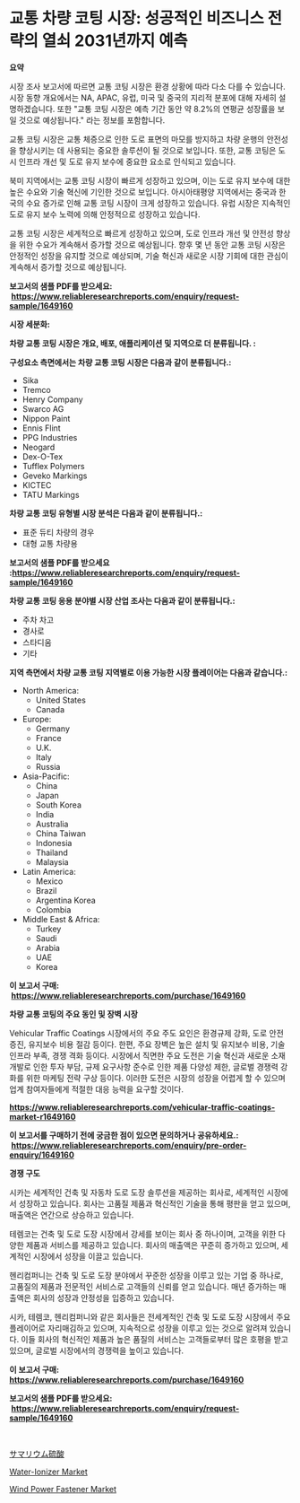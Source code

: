 <p><h1>교통 차량 코팅 시장: 성공적인 비즈니스 전략의 열쇠 2031년까지 예측</h1></p><p><strong>요약</strong></p>
<p><p>시장 조사 보고서에 따르면 교통 코팅 시장은 환경 상황에 따라 다소 다를 수 있습니다. 시장 동향 개요에서는 NA, APAC, 유럽, 미국 및 중국의 지리적 분포에 대해 자세히 설명하겠습니다. 또한 "교통 코팅 시장은 예측 기간 동안 약 8.2%의 연평균 성장률을 보일 것으로 예상됩니다." 라는 정보를 포함합니다.</p><p>교통 코팅 시장은 교통 체증으로 인한 도로 표면의 마모를 방지하고 차량 운행의 안전성을 향상시키는 데 사용되는 중요한 솔루션이 될 것으로 보입니다. 또한, 교통 코팅은 도시 인프라 개선 및 도로 유지 보수에 중요한 요소로 인식되고 있습니다.</p><p>북미 지역에서는 교통 코팅 시장이 빠르게 성장하고 있으며, 이는 도로 유지 보수에 대한 높은 수요와 기술 혁신에 기인한 것으로 보입니다. 아시아태평양 지역에서는 중국과 한국의 수요 증가로 인해 교통 코팅 시장이 크게 성장하고 있습니다. 유럽 시장은 지속적인 도로 유지 보수 노력에 의해 안정적으로 성장하고 있습니다.</p><p>교통 코팅 시장은 세계적으로 빠르게 성장하고 있으며, 도로 인프라 개선 및 안전성 향상을 위한 수요가 계속해서 증가할 것으로 예상됩니다. 향후 몇 년 동안 교통 코팅 시장은 안정적인 성장을 유지할 것으로 예상되며, 기술 혁신과 새로운 시장 기회에 대한 관심이 계속해서 증가할 것으로 예상됩니다.</p></p>
<p><strong>보고서의 샘플 PDF를 받으세요: &nbsp;<a href="https://www.reliableresearchreports.com/enquiry/request-sample/1649160">https://www.reliableresearchreports.com/enquiry/request-sample/1649160</a></strong></p>
<p><strong>시장 세분화:</strong></p>
<p><strong> 차량 교통 코팅 시장은 개요, 배포, 애플리케이션 및 지역으로 더 분류됩니다. :</strong></p>
<p><strong>구성요소 측면에서는 차량 교통 코팅 시장은 다음과 같이 분류됩니다.:</strong></p>
<p><ul><li>Sika</li><li>Tremco</li><li>Henry Company</li><li>Swarco AG</li><li>Nippon Paint</li><li>Ennis Flint</li><li>PPG Industries</li><li>Neogard</li><li>Dex-O-Tex</li><li>Tufflex Polymers</li><li>Geveko Markings</li><li>KICTEC</li><li>TATU Markings</li></ul></p>
<p><strong> 차량 교통 코팅 유형별 시장 분석은 다음과 같이 분류됩니다.:</strong></p>
<p><ul><li>표준 듀티 차량의 경우</li><li>대형 교통 차량용</li></ul></p>
<p><strong>보고서의 샘플 PDF를 받으세요 :<a href="https://www.reliableresearchreports.com/enquiry/request-sample/1649160">https://www.reliableresearchreports.com/enquiry/request-sample/1649160</a></strong></p>
<p><strong> 차량 교통 코팅 응용 분야별 시장 산업 조사는 다음과 같이 분류됩니다.:</strong></p>
<p><ul><li>주차 차고</li><li>경사로</li><li>스타디움</li><li>기타</li></ul></p>
<p><strong>지역 측면에서 차량 교통 코팅 지역별로 이용 가능한 시장 플레이어는 다음과 같습니다.:</strong></p>
<p><ul>
    <li>
        North America:
        <ul>
            <li>United States</li>
            <li>Canada</li>
        </ul>
    </li>
    <li>
        Europe:
        <ul>
            <li>Germany</li>
            <li>France</li>
            <li>U.K.</li>
            <li>Italy</li>
            <li>Russia</li>
        </ul>
    </li>
    <li>
        Asia-Pacific:
        <ul>
            <li>China</li>
            <li>Japan</li>
            <li>South Korea</li>
            <li>India</li>
            <li>Australia</li>
            <li>China Taiwan</li>
            <li>Indonesia</li>
            <li>Thailand</li>
            <li>Malaysia</li>
        </ul>
    </li>
    <li>
        Latin America:
        <ul>
            <li>Mexico</li>
            <li>Brazil</li>
            <li>Argentina Korea</li>
            <li>Colombia</li>
        </ul>
    </li>
    <li>
        Middle East & Africa:
        <ul>
            <li>Turkey</li>
            <li>Saudi</li>
            <li>Arabia</li>
            <li>UAE</li>
            <li>Korea</li>
        </ul>
    </li>
    </ul></p>
<p><strong>이 보고서 구매: &nbsp;<a href="https://www.reliableresearchreports.com/purchase/1649160">https://www.reliableresearchreports.com/purchase/1649160</a></strong></p>
<p><strong>차량 교통 코팅의 주요 동인 및 장벽 시장</strong></p>
<p><p>Vehicular Traffic Coatings 시장에서의 주요 주도 요인은 환경규제 강화, 도로 안전 증진, 유지보수 비용 절감 등이다. 한편, 주요 장벽은 높은 설치 및 유지보수 비용, 기술 인프라 부족, 경쟁 격화 등이다. 시장에서 직면한 주요 도전은 기술 혁신과 새로운 소재 개발로 인한 투자 부담, 규제 요구사항 준수로 인한 제품 다양성 제한, 글로벌 경쟁력 강화를 위한 마케팅 전략 구상 등이다. 이러한 도전은 시장의 성장을 어렵게 할 수 있으며 업계 참여자들에게 적절한 대응 능력을 요구할 것이다.</p></p>
<p><strong><a href="https://www.reliableresearchreports.com/vehicular-traffic-coatings-market-r1649160">https://www.reliableresearchreports.com/vehicular-traffic-coatings-market-r1649160</a></strong></p>
<p><strong>이 보고서를 구매하기 전에 궁금한 점이 있으면 문의하거나 공유하세요.: &nbsp;<a href="https://www.reliableresearchreports.com/enquiry/pre-order-enquiry/1649160">https://www.reliableresearchreports.com/enquiry/pre-order-enquiry/1649160</a></strong></p>
<p><strong>경쟁 구도</strong></p>
<p><p>시카는 세계적인 건축 및 자동차 도로 도장 솔루션을 제공하는 회사로, 세계적인 시장에서 성장하고 있습니다. 회사는 고품질 제품과 혁신적인 기술을 통해 평판을 얻고 있으며, 매출액은 연간으로 상승하고 있습니다.</p><p>테렘코는 건축 및 도로 도장 시장에서 강세를 보이는 회사 중 하나이며, 고객을 위한 다양한 제품과 서비스를 제공하고 있습니다. 회사의 매출액은 꾸준히 증가하고 있으며, 세계적인 시장에서 성장을 이끌고 있습니다.</p><p>헨리컴퍼니는 건축 및 도로 도장 분야에서 꾸준한 성장을 이루고 있는 기업 중 하나로, 고품질의 제품과 전문적인 서비스로 고객들의 신뢰를 얻고 있습니다. 매년 증가하는 매출액은 회사의 성장과 안정성을 입증하고 있습니다.</p><p>시카, 테렘코, 헨리컴퍼니와 같은 회사들은 전세계적인 건축 및 도로 도장 시장에서 주요 플레이어로 자리매김하고 있으며, 지속적으로 성장을 이루고 있는 것으로 알려져 있습니다. 이들 회사의 혁신적인 제품과 높은 품질의 서비스는 고객들로부터 많은 호평을 받고 있으며, 글로벌 시장에서의 경쟁력을 높이고 있습니다.</p></p>
<p><strong>이 보고서 구매: &nbsp; <a href="https://www.reliableresearchreports.com/purchase/1649160">https://www.reliableresearchreports.com/purchase/1649160</a></strong></p>
<p><strong>보고서의 샘플 PDF를 받으세요: &nbsp;<a href="https://www.reliableresearchreports.com/enquiry/request-sample/1649160">https://www.reliableresearchreports.com/enquiry/request-sample/1649160</a></strong><strong></strong></p>
<p>&nbsp;</p>
<p><p><a href="https://github.com/xnljig2898992/Market-Research-Report-List-1/blob/main/957611931054.md">サマリウム硫酸</a></p><p><a href="https://skillful-vermicelli-b89.notion.site/Water-Ionizer-Market-Report-Reveals-the-Latest-Trends-And-Growth-Opportunities-of-this-Market-9782e49c68ec498aa33bfc3fc5d7993e">Water-Ionizer Market</a></p><p><a href="https://simplistic-meeting-7ee.notion.site/Wind-Power-Fastener-Market-Furnishes-Information-on-Market-Share-Market-Trends-and-Market-Growth-114b12abb7fd476bbb547cdd44d9296c">Wind Power Fastener Market</a></p></p>